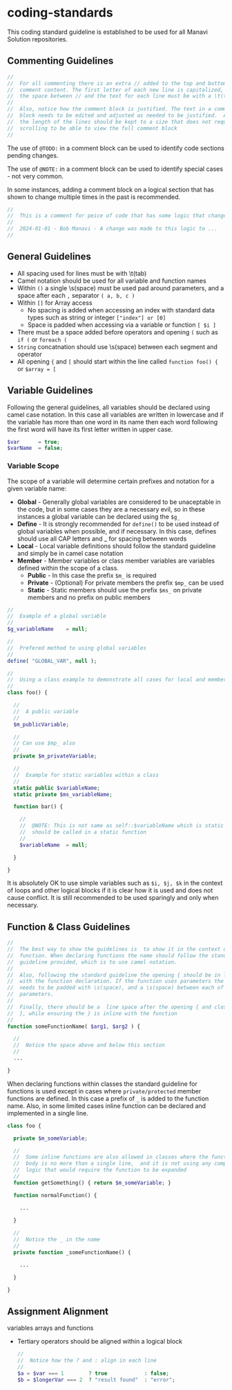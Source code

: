 # coding-standards
This coding standard guideline is established to be used for all Manavi Solution repositories.

## Commenting Guidelines
```PHP
//
//  For all commenting there is an extra // added to the top and bottom of
//  comment content. The first letter of each new line is capitalized, and
//  the space between // and the text for each line must be with a \t(tab)
//
//  Also, notice how the comment block is justified. The text in a comment
//  block needs to be edited and adjusted as needed to be justified.  Also
//  the length of the lines should be kept to a size that does not require
//  scrolling to be able to view the full comment block
//
```
The use of ```@TODO:``` in a comment block can be used to identify code sections pending changes.

The use of ```@NOTE:``` in a comment block can be used to identify special cases - not very common.

In some instances, adding a comment block on a logical section that has shown to change multiple times in the past is recommended.
```PHP
//
//  This is a comment for peice of code that has some logic that changes alot
//
//  2024-01-01 - Bob Manavi - A change was made to this logic to ...
//
```

## General Guidelines
- All spacing used for lines must be with \t(tab)
- Camel notation should be used for all variable and function names
- Within ```()``` a single \s(space) must be used pad around parameters, and a space after each ```,``` separator ```( a, b, c )```
- Within ```[]``` for Array access
  - No spacing is added when accessing an index with standard data types such as string or integer ```["index"] or [0]```
  - Space is padded when accessing via a variable or function ```[ $i ]```
- There must be a space added before operators and opening ```(``` such as ```if (``` or ```foreach (```
- ```String``` concatnation should use \s(space) between each segment and operator
- All opening ```{``` and ```[``` should start within the line called ```function foo() {``` or ```$array = [```

## Variable Guidelines
Following the general guidelines, all variables should be declared using camel case notation. In this case all variables are written in lowercase and if the variable has more than one word in its name then each word following the first word will have its first letter written in upper case.
```PHP
$var      = true;
$varName  = false;
```
### Variable Scope
The scope of a variable will determine certain prefixes and notation for a given variable name:
- **Global** - Generally global variables are considered to be unaceptable in the code, but in some cases they are a necessary evil, so in these instances a global variable can be declared using the ```$g_```
- **Define** - It is strongly recommended for ```define()``` to be used instead of global variables when possible, and if necessary. In this case, defines should use all CAP letters and _ for spacing between words
- **Local** - Local variable definitions should follow the standard guideline and simply be in camel case notation
- **Member** - Member variables or class member variables are variables defined within the scope of a class.
  - **Public** - In this case the prefix ```$m_``` is required
  - **Private** - (Optional) For private members the prefix ```$mp_``` can be used
  - **Static** - Static members should use the prefix ```$ms_``` on private members and no prefix on public members

```PHP
//
//  Example of a global variable
//
$g_variableName    = null;

//
//  Prefered method to using global variables
//
define( "GLOBAL_VAR", null );

//
//  Using a class example to demonstrate all cases for local and member
//
class foo() {

  //
  //  A public variable
  //
  $m_publicVariable;

  //
  // Can use $mp_ also
  //
  private $m_privateVariable;

  //
  //  Example for static variables within a class
  //
  static public $variableName;
  static private $ms_variableName;

  function bar() {

    //
    //  @NOTE: This is not same as self::$variableName which is static and
    //  should be called in a static function
    //
    $variableName  = null;

  }

}
```

It is absolutely OK to use simple variables such as ```$i, $j, $k``` in the context of loops and other logical blocks if it is clear how it is used and does not cause conflict. It is still recommended to be used sparingly and only when necessary.

## Function & Class Guidelines
```PHP
//
//  The best way to show the guidelines is  to show it in the context of a 
//  function. When declaring functions the name should follow the standard
//  guideline provided, which is to use camel notation.
//
//  Also, following the standard guideline the opening { should be in line
//  with the function declaration. If the function uses parameters the ( )
//  needs to be padded with \s(space), and a \s(space) between each of the
//  parameters.
//
//  Finally, there should be a  line space after the opening { and closing
//  }, while ensuring the } is inline with the function
//
function someFunctionName( $arg1, $arg2 ) {

  //
  //  Notice the space above and below this section
  //  
  ...

}
```

When declaring functions within classes the standard guideline for functions is used except in cases where ```private/protected``` member functions are defined. In this case a prefix of ```_``` is added to the function name. Also, in some limited cases inline function can be declared and implemented in a single line.
```PHP
class foo {

  private $m_someVariable;

  //
  //  Some inline functions are also allowed in classes where the function
  //  body is no more than a single line,  and it is not using any complex
  //  logic that would require the function to be expanded
  //
  function getSomething() { return $m_someVariable; }

  function normalFunction() {

    ...
  
  }

  //
  //  Notice the _ in the name
  //
  private function _someFunctionName() {

    ...

  }

}
```

## Assignment Alignment
variables
arrays and functions
- Tertiary operators should be aligned within a logical block
  ```PHP
  //
  //  Notice how the ? and : align in each line
  //
  $a = $var === 1        ? true            : false;
  $b = $longerVar === 2  ? "result found"  : "error"; 
  ```
